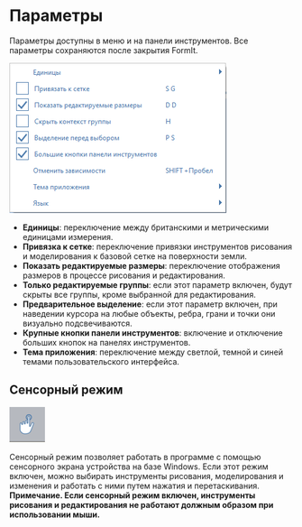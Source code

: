 # Параметры

Параметры доступны в меню и на панели инструментов. Все параметры сохраняются после закрытия FormIt.

![](../.gitbook/assets/settings_menu.png)

* **Единицы**: переключение между британскими и метрическими единицами измерения.
* **Привязка к сетке**: переключение привязки инструментов рисования и моделирования к базовой сетке на поверхности земли.
* **Показать редактируемые размеры**: переключение отображения размеров в процессе рисования и редактирования.
* **Только редактируемые группы**: если этот параметр включен, будут скрыты все группы, кроме выбранной для редактирования.
* **Предварительное выделение**: если этот параметр включен, при наведении курсора на любые объекты, ребра, грани и точки они визуально подсвечиваются.
* **Крупные кнопки панели инструментов**: включение и отключение больших кнопок на панелях инструментов.
* **Тема приложения**: переключение между светлой, темной и синей темами пользовательского интерфейса.

## Сенсорный режим

![](../.gitbook/assets/touch_mode_icon.png)

Сенсорный режим позволяет работать в программе с помощью сенсорного экрана устройства на базе Windows. Если этот режим включен, можно выбирать инструменты рисования, моделирования и изменения и работать с ними путем нажатия и перетаскивания. **Примечание. Если сенсорный режим включен, инструменты рисования и редактирования не работают должным образом при использовании мыши.**

